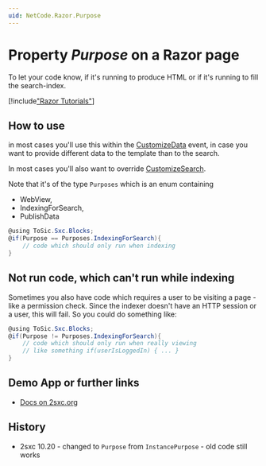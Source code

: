 ```yaml
---
uid: NetCode.Razor.Purpose
---
```

# Property _Purpose_ on a Razor page
To let your code know, if it's running to produce HTML or if it's running to fill the search-index.


[!include["Razor Tutorials"](../../shared/tutorials/razor.md)]


## How to use

in most cases you'll use this within the [CustomizeData](xref:NetCode.Razor.CustomizeData) event, in case you want to provide different data to the template than to the search. 

In most cases you'll also want to override [CustomizeSearch](xref:NetCode.Razor.CustomizeSearch).  

Note that it's of the type `Purposes` which is an enum containing
* WebView,
* IndexingForSearch,
* PublishData

```cs
@using ToSic.Sxc.Blocks;
@if(Purpose == Purposes.IndexingForSearch){
    // code which should only run when indexing
}

```

## Not run code, which can't run while indexing

Sometimes you also have code which requires a user to be visiting a page - like a permission check. Since the indexer doesn't have an HTTP session or a user, this will fail. So you could do something like:

```cs
@using ToSic.Sxc.Blocks;
@if(Purpose != Purposes.IndexingForSearch){
    // code which should only run when really viewing 
    // like something if(userIsLoggedIn) { ... }
}

```

## Demo App or further links
* [Docs on 2sxc.org](http://2sxc.org/en/Docs-Manuals/Feature/feature/2687)

## History

* 2sxc 10.20 - changed to `Purpose` from `InstancePurpose` - old code still works
